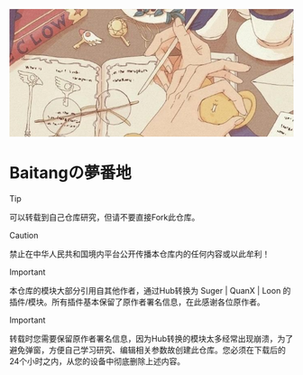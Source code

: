 [![Banner1](Notion/Eva/Sakuras.jpg)](https://t.me/Siakiura)

# Baitangの夢番地

> [!TIP]
> 可以转载到自己仓库研究，但请不要直接Fork此仓库。

> [!CAUTION]
> 禁止在中华人民共和国境内平台公开传播本仓库内的任何内容或以此牟利！

> [!IMPORTANT]
> 本仓库的模块大部分引用自其他作者，通过Hub转换为 Suger | QuanX | Loon 的插件/模块。所有插件基本保留了原作者署名信息，在此感谢各位原作者。

> [!IMPORTANT]
> 转载时您需要保留原作者署名信息，因为Hub转换的模块太多经常出现崩溃，为了避免弹窗，方便自己学习研究、编辑相关参数故创建此仓库。您必须在下载后的24个小时之内，从您的设备中彻底删除上述内容。
